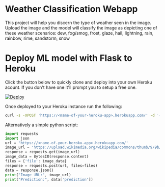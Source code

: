# Weather Classification Webapp

This project will help you discern the type of weather seen in the image. Upload the image and the model will classify the image as depicting one of these weather scenarios:
dew, fog/smog, frost, glaze, hail, lightning, rain, rainbow, rime, sandstorm, snow

# Deploy ML model with Flask to Heroku

Click the button below to quickly clone and deploy into your own Heroku acount.
If you don't have one it'll prompt you to setup a free one.

[![Deploy](https://www.herokucdn.com/deploy/button.svg)](https://heroku.com/deploy)

Once deployed to your Heroku instance run the following:

```bash
curl -s -XPOST 'https://<name-of-your-heroku-app>.herokuapp.com/' -d '{image_url:'https://upload.wikimedia.org/wikipedia/commons/thumb/9/9b/Rain_falling.JPG/450px-Rain_falling.JPG'}' -H 'accept-content: application/json'
```

Alternatively a simple python script:

```python
import requests
import json
url = 'https://<name-of-your-heroku-app>.herokuapp.com/'
image_url = 'https://upload.wikimedia.org/wikipedia/commons/thumb/9/9b/Rain_falling.JPG/450px-Rain_falling.JPG'
response = requests.get(image_url)
image_data = BytesIO(response.content)
files = {'file': image_data}
response = requests.post(url, files=files)
data = response.json()
print("Image URL:", image_url)
print("Prediction:", data['prediction'])
```
